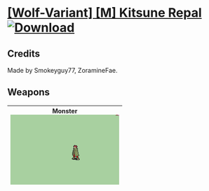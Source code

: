 # [\[Wolf-Variant\] \[M\] Kitsune Repal](./) [![Download](https://img.shields.io/badge/Download-Click%20Here!-red)](https://minhaskamal.github.io/DownGit/#/home?url=https://github.com/Klokinator/FE-Repo/tree/main/Battle%20Animations%2FMonsters%20-%20Basic%20Types%2F%5BWolf-Variant%5D%20%5BM%5D%20Kitsune%20Repal)
## Credits

Made by Smokeyguy77, ZoramineFae.

## Weapons

| <b>Monster</b><br/><img alt="Monster animation" src="./8.%20Monster/Monster.gif"/> |
| :---: |
